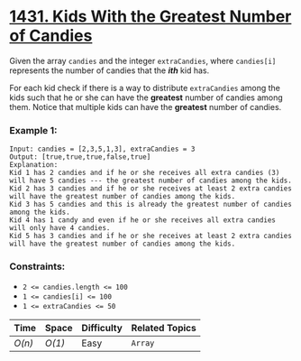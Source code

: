# [1431. Kids With the Greatest Number of Candies](https://leetcode.com/problems/kids-with-the-greatest-number-of-candies/)

Given the array `candies` and the integer `extraCandies`, where `candies[i]` represents the number of candies that the **_ith_** kid has.

For each kid check if there is a way to distribute `extraCandies` among the kids such that he or she can have the **greatest** number of candies among them. Notice that multiple kids can have the **greatest** number of candies.

### Example 1:

```
Input: candies = [2,3,5,1,3], extraCandies = 3
Output: [true,true,true,false,true]
Explanation:
Kid 1 has 2 candies and if he or she receives all extra candies (3) will have 5 candies --- the greatest number of candies among the kids.
Kid 2 has 3 candies and if he or she receives at least 2 extra candies will have the greatest number of candies among the kids.
Kid 3 has 5 candies and this is already the greatest number of candies among the kids.
Kid 4 has 1 candy and even if he or she receives all extra candies will only have 4 candies.
Kid 5 has 3 candies and if he or she receives at least 2 extra candies will have the greatest number of candies among the kids.
```

### Constraints:

- `2 <= candies.length <= 100`
- `1 <= candies[i] <= 100`
- `1 <= extraCandies <= 50`

| Time   | Space  | Difficulty | Related Topics |
| ------ | ------ | ---------- | -------------- |
| _O(n)_ | _O(1)_ | Easy       | `Array`        |
